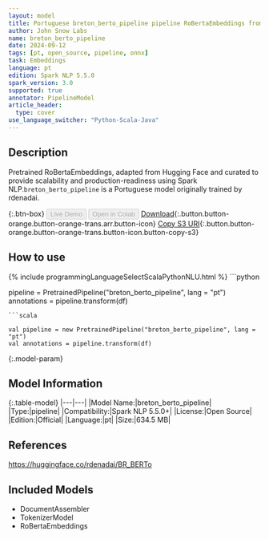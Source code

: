 ```yaml
---
layout: model
title: Portuguese breton_berto_pipeline pipeline RoBertaEmbeddings from rdenadai
author: John Snow Labs
name: breton_berto_pipeline
date: 2024-09-12
tags: [pt, open_source, pipeline, onnx]
task: Embeddings
language: pt
edition: Spark NLP 5.5.0
spark_version: 3.0
supported: true
annotator: PipelineModel
article_header:
  type: cover
use_language_switcher: "Python-Scala-Java"
---
```


## Description

Pretrained RoBertaEmbeddings, adapted from Hugging Face and curated to provide scalability and production-readiness using Spark NLP.`breton_berto_pipeline` is a Portuguese model originally trained by rdenadai.

{:.btn-box}
<button class="button button-orange" disabled>Live Demo</button>
<button class="button button-orange" disabled>Open in Colab</button>
[Download](https://s3.amazonaws.com/auxdata.johnsnowlabs.com/public/models/breton_berto_pipeline_pt_5.5.0_3.0_1726185062851.zip){:.button.button-orange.button-orange-trans.arr.button-icon}
[Copy S3 URI](s3://auxdata.johnsnowlabs.com/public/models/breton_berto_pipeline_pt_5.5.0_3.0_1726185062851.zip){:.button.button-orange.button-orange-trans.button-icon.button-copy-s3}

## How to use



<div class="tabs-box" markdown="1">
{% include programmingLanguageSelectScalaPythonNLU.html %}
```python

pipeline = PretrainedPipeline("breton_berto_pipeline", lang = "pt")
annotations =  pipeline.transform(df)   

```
```scala

val pipeline = new PretrainedPipeline("breton_berto_pipeline", lang = "pt")
val annotations = pipeline.transform(df)

```
</div>

{:.model-param}
## Model Information

{:.table-model}
|---|---|
|Model Name:|breton_berto_pipeline|
|Type:|pipeline|
|Compatibility:|Spark NLP 5.5.0+|
|License:|Open Source|
|Edition:|Official|
|Language:|pt|
|Size:|634.5 MB|

## References

https://huggingface.co/rdenadai/BR_BERTo

## Included Models

- DocumentAssembler
- TokenizerModel
- RoBertaEmbeddings